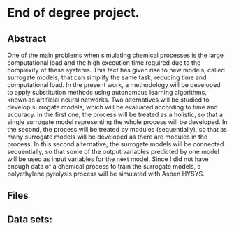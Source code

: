 # End of degree project.

## Abstract

One of the main problems when simulating chemical processes is the large computational load and the high execution time required due to the complexity of these systems. This fact has given rise to new models, called surrogate models, that can simplify the same task, reducing time and computational load. In the present work, a methodology will be developed to apply substitution methods using autonomous learning algorithms, known as artificial neural networks. Two alternatives will be studied to develop surrogate models, which will be evaluated according to time and accuracy. In the first one, the process will be treated as a holistic, so that a single surrogate model representing the whole process will be developed. In the second, the process will be treated by modules (sequentially), so that as many surrogate models will be developed as there are modules in the process. In this second alternative, the surrogate models will be connected sequentially, so that some of the output variables predicted by one model will be used as input variables for the next model. Since I did not have enough data of a chemical process to train the surrogate models, a polyethylene pyrolysis process will be simulated with Aspen HYSYS.

## Files

## Data sets:

